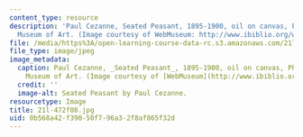 ```yaml
---
content_type: resource
description: 'Paul Cezanne, Seated Peasant, 1895-1900, oil on canvas, Philadelphia
  Museum of Art. (Image courtesy of WebMuseum: http://www.ibiblio.org/wm/.)'
file: /media/https%3A/open-learning-course-data-rc.s3.amazonaws.com/21l-472-major-european-novels-fall-2008/0b568a42f39050f796a32f8af865f32d_21l-472f08.jpg
file_type: image/jpeg
image_metadata:
  caption: Paul Cezanne, _Seated Peasant_, 1895-1900, oil on canvas, Philadelphia
    Museum of Art. (Image courtesy of [WebMuseum](http://www.ibiblio.org/wm/).)
  credit: ''
  image-alt: Seated Peasant by Paul Cezanne.
resourcetype: Image
title: 21l-472f08.jpg
uid: 0b568a42-f390-50f7-96a3-2f8af865f32d
---
```

